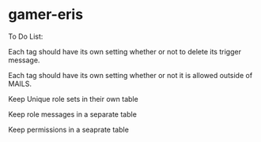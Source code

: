 # gamer-eris

To Do List:

Each tag should have its own setting whether or not to delete its trigger message.

Each tag should have its own setting whether or not it is allowed outside of MAILS.

Keep Unique role sets in their own table

Keep role messages in a separate table

Keep permissions in a seaprate table
